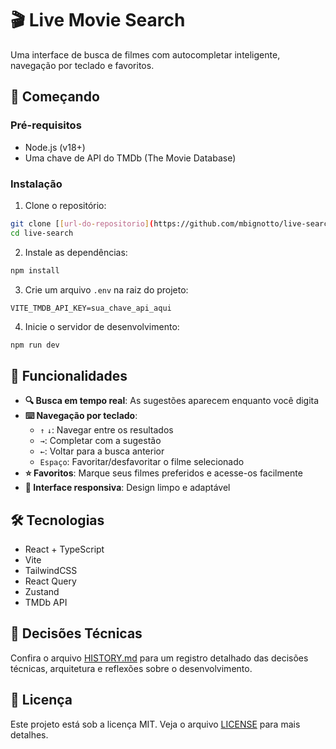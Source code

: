 # 🎬 Live Movie Search

Uma interface de busca de filmes com autocompletar inteligente, navegação por teclado e favoritos.

## 🚀 Começando

### Pré-requisitos
- Node.js (v18+)
- Uma chave de API do TMDb (The Movie Database)

### Instalação

1. Clone o repositório:
```bash
git clone [[url-do-repositorio](https://github.com/mbignotto/live-search.git)]
cd live-search
```

2. Instale as dependências:
```bash
npm install
```

3. Crie um arquivo `.env` na raiz do projeto:
```env
VITE_TMDB_API_KEY=sua_chave_api_aqui
```

4. Inicie o servidor de desenvolvimento:
```bash
npm run dev
```

## 🎯 Funcionalidades

- **🔍 Busca em tempo real**: As sugestões aparecem enquanto você digita
- **⌨️ Navegação por teclado**:
  - `↑` `↓`: Navegar entre os resultados
  - `→`: Completar com a sugestão
  - `←`: Voltar para a busca anterior
  - `Espaço`: Favoritar/desfavoritar o filme selecionado
- **⭐ Favoritos**: Marque seus filmes preferidos e acesse-os facilmente
- **🎨 Interface responsiva**: Design limpo e adaptável

## 🛠️ Tecnologias

- React + TypeScript
- Vite
- TailwindCSS
- React Query
- Zustand
- TMDb API

## 📝 Decisões Técnicas

Confira o arquivo [HISTORY.md](./HISTORY.md) para um registro detalhado das decisões técnicas, arquitetura e reflexões sobre o desenvolvimento.


## 📄 Licença

Este projeto está sob a licença MIT. Veja o arquivo [LICENSE](LICENSE) para mais detalhes.

